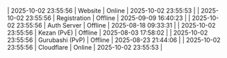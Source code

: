 | 2025-10-02 23:55:56 | Website | Online | 2025-10-02 23:55:53 |
| 2025-10-02 23:55:56 | Registration | Offline | 2025-09-09 16:40:23 |
| 2025-10-02 23:55:56 | Auth Server | Offline | 2025-08-18 09:33:31 |
| 2025-10-02 23:55:56 | Kezan (PvE) | Offline | 2025-08-03 17:58:02 |
| 2025-10-02 23:55:56 | Gurubashi (PvP) | Offline | 2025-08-23 21:44:06 |
| 2025-10-02 23:55:56 | Cloudflare | Online | 2025-10-02 23:55:53 |
